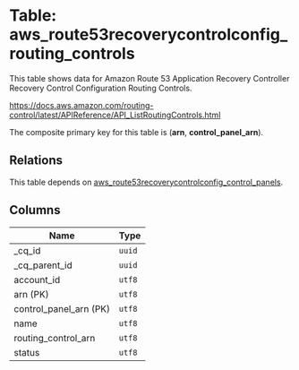 # Table: aws_route53recoverycontrolconfig_routing_controls

This table shows data for Amazon Route 53 Application Recovery Controller Recovery Control Configuration Routing Controls.

https://docs.aws.amazon.com/routing-control/latest/APIReference/API_ListRoutingControls.html

The composite primary key for this table is (**arn**, **control_panel_arn**).

## Relations

This table depends on [aws_route53recoverycontrolconfig_control_panels](aws_route53recoverycontrolconfig_control_panels).

## Columns

| Name          | Type          |
| ------------- | ------------- |
|_cq_id|`uuid`|
|_cq_parent_id|`uuid`|
|account_id|`utf8`|
|arn (PK)|`utf8`|
|control_panel_arn (PK)|`utf8`|
|name|`utf8`|
|routing_control_arn|`utf8`|
|status|`utf8`|